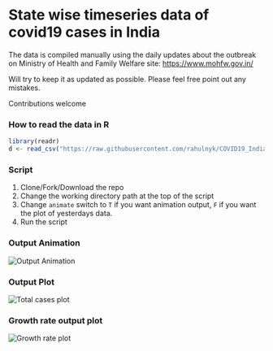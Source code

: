 # State wise timeseries data of covid19 cases in India

The data is compiled manually using the daily updates about the outbreak on Ministry of Health and Family Welfare site: https://www.mohfw.gov.in/

Will try to keep it as updated as possible. Please feel free point out any mistakes. 

Contributions welcome 

### How to read the data in R

``` R
library(readr)
d <- read_csv("https://raw.githubusercontent.com/rahulnyk/COVID19_IndiaData/master/covid_19_india.csv")
```
### Script
1. Clone/Fork/Download the repo
2. Change the working directory path at the top of the script
3. Change `animate` switch to `T` if you want animation output, `F` if you want the plot of yesterdays data.
4. Run the script

### Output Animation 

![Output Animation](https://github.com/rahulnyk/COVID19_IndiaData/blob/master/output.gif)

### Output Plot 

![Total cases plot](https://github.com/rahulnyk/COVID19_IndiaData/blob/master/output.jpg)

### Growth rate output plot

![Growth rate plot](https://github.com/rahulnyk/COVID19_IndiaData/blob/master/gr_output.jepg)
